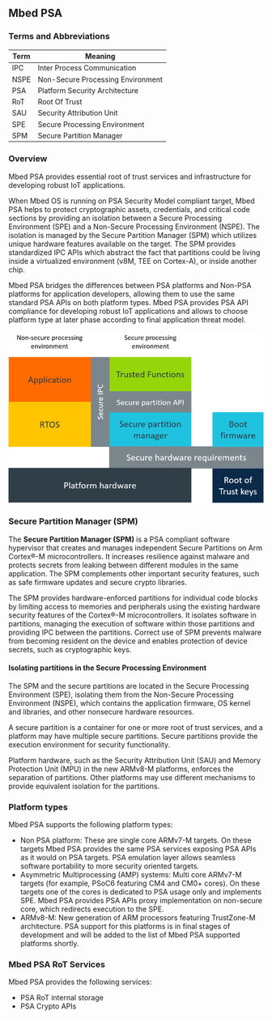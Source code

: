## Mbed PSA

### Terms and Abbreviations

| Term         | Meaning                             |
|--------------|-------------------------------------|
| IPC          | Inter Process Communication         |
| NSPE         | Non-Secure Processing Environment   |
| PSA          | Platform Security Architecture      |
| RoT          | Root Of Trust                       |
| SAU          | Security Attribution Unit           |
| SPE          | Secure Processing Environment       |
| SPM          | Secure Partition Manager            |


### Overview
Mbed PSA provides essential root of trust services and infrastructure for developing robust IoT applications.

When Mbed OS is running on PSA Security Model compliant target, Mbed PSA helps to protect cryptographic assets, credentials, and critical code sections by providing an isolation between a Secure Processing Environment (SPE) and a Non-Secure Processing Environment (NSPE). The isolation is managed by the Secure Partition Manager (SPM) which utilizes unique hardware features available on the target. The SPM provides standardized IPC APIs which abstract the fact that partitions could be living inside a virtualized environment (v8M, TEE on Cortex-A), or inside another chip.

Mbed PSA bridges the differences between PSA platforms and Non-PSA platforms for application developers, allowing them to use the same standard PSA APIs on both platform types.
Mbed PSA provides PSA API compliance for developing robust IoT applications and 
allows to choose platform type at later phase according to final application threat model.

![diagram](png/PSA-standardized-Interfaces-diagram.png)

### Secure Partition Manager (SPM)

The **Secure Partition Manager (SPM)** is a PSA compliant software hypervisor that creates and manages independent Secure Partitions on Arm Cortex&reg;-M microcontrollers. It increases resilience against malware and protects secrets from leaking between different modules in the same application. The SPM complements other important security features, such as safe firmware updates and secure crypto libraries.

The SPM provides hardware-enforced partitions for individual code blocks by limiting access to memories and peripherals using the existing hardware security features of the Cortex&reg;-M microcontrollers. It isolates software in partitions, managing the execution of software within those partitions and providing IPC between the partitions. Correct use of SPM prevents malware from becoming resident on the device and enables protection of device secrets, such as cryptographic keys.

#### Isolating partitions in the Secure Processing Environment

The SPM and the secure partitions are located in the Secure Processing Environment (SPE), isolating them from the Non-Secure Processing Environment (NSPE), which contains the application firmware, OS kernel and libraries, and other nonsecure hardware resources.

A secure partition is a container for one or more root of trust services, and a platform may have multiple secure partitions. Secure partitions provide the execution environment for security functionality.

Platform hardware, such as the Security Attribution Unit (SAU) and Memory Protection Unit (MPU) in the new ARMv8-M platforms, enforces the separation of partitions. Other platforms may use different mechanisms to provide equivalent isolation for the partitions.

### Platform types
Mbed PSA supports the following platform types:
- Non PSA platform: These are single core ARMv7-M targets.
On these targets Mbed PSA provides the same PSA services exposing PSA APIs as it would on PSA targets.
PSA emulation layer allows seamless software portability to more security oriented targets.
- Asymmetric Multiprocessing (AMP) systems: Multi core ARMv7-M targets (for example, PSoC6 featuring CM4 and CM0+ cores).
On these targets one of the cores is dedicated to PSA usage only and implements SPE.
Mbed PSA provides PSA APIs proxy implementation on non-secure core, which redirects execution to the SPE.
- ARMv8-M: New generation of ARM processors featuring TrustZone-M architecture.
PSA support for this platforms is in final stages of development and will be added to the list of Mbed PSA supported platforms shortly.

### Mbed PSA RoT Services

Mbed PSA provides the following services:
- PSA RoT internal storage
- PSA Crypto APIs
